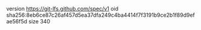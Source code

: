 version https://git-lfs.github.com/spec/v1
oid sha256:8eb6ce87c26af457d5ea37dfa249c4ba4414f7f3191b9ce2b1f89d9efae56f5d
size 340
